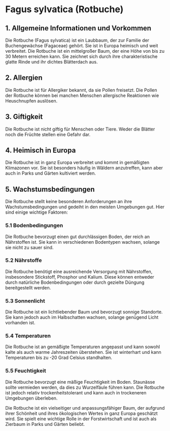 # Fagus sylvatica (Rotbuche)

## 1. Allgemeine Informationen und Vorkommen
Die Rotbuche (Fagus sylvatica) ist ein Laubbaum, der zur Familie der Buchengewächse (Fagaceae) gehört. Sie ist in Europa heimisch und weit verbreitet. Die Rotbuche ist ein mittelgroßer Baum, der eine Höhe von bis zu 30 Metern erreichen kann. Sie zeichnet sich durch ihre charakteristische glatte Rinde und ihr dichtes Blätterdach aus.

## 2. Allergien
Die Rotbuche ist für Allergiker bekannt, da sie Pollen freisetzt. Die Pollen der Rotbuche können bei manchen Menschen allergische Reaktionen wie Heuschnupfen auslösen.

## 3. Giftigkeit
Die Rotbuche ist nicht giftig für Menschen oder Tiere. Weder die Blätter noch die Früchte stellen eine Gefahr dar.

## 4. Heimisch in Europa
Die Rotbuche ist in ganz Europa verbreitet und kommt in gemäßigten Klimazonen vor. Sie ist besonders häufig in Wäldern anzutreffen, kann aber auch in Parks und Gärten kultiviert werden.

## 5. Wachstumsbedingungen
Die Rotbuche stellt keine besonderen Anforderungen an ihre Wachstumsbedingungen und gedeiht in den meisten Umgebungen gut. Hier sind einige wichtige Faktoren:

### 5.1 Bodenbedingungen
Die Rotbuche bevorzugt einen gut durchlässigen Boden, der reich an Nährstoffen ist. Sie kann in verschiedenen Bodentypen wachsen, solange sie nicht zu sauer sind.

### 5.2 Nährstoffe
Die Rotbuche benötigt eine ausreichende Versorgung mit Nährstoffen, insbesondere Stickstoff, Phosphor und Kalium. Diese können entweder durch natürliche Bodenbedingungen oder durch gezielte Düngung bereitgestellt werden.

### 5.3 Sonnenlicht
Die Rotbuche ist ein lichtliebender Baum und bevorzugt sonnige Standorte. Sie kann jedoch auch im Halbschatten wachsen, solange genügend Licht vorhanden ist.

### 5.4 Temperaturen
Die Rotbuche ist an gemäßigte Temperaturen angepasst und kann sowohl kalte als auch warme Jahreszeiten überstehen. Sie ist winterhart und kann Temperaturen bis zu -20 Grad Celsius standhalten.

### 5.5 Feuchtigkeit
Die Rotbuche bevorzugt eine mäßige Feuchtigkeit im Boden. Staunässe sollte vermieden werden, da dies zu Wurzelfäule führen kann. Die Rotbuche ist jedoch relativ trockenheitstolerant und kann auch in trockeneren Umgebungen überleben.

Die Rotbuche ist ein vielseitiger und anpassungsfähiger Baum, der aufgrund ihrer Schönheit und ihres ökologischen Wertes in ganz Europa geschätzt wird. Sie spielt eine wichtige Rolle in der Forstwirtschaft und ist auch als Zierbaum in Parks und Gärten beliebt.
